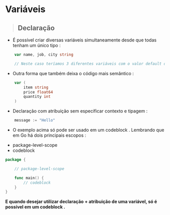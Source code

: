 # Variáveis

> ## Declaração 

* É possível criar diversas variáveis simultaneamente desde que todas tenham um único tipo : 

```go 
    var name, job, city string

    // Neste caso teríamos 3 diferentes variáveis com o valor default de strings (" ") atribuídos a elas
```


* Outra forma que também deixa o código mais semântico : 

```go 
    var (
        item string
        price float64
        quantity int
    )
```


- Declaração com atribuição sem especificar contexto e tipagem : 


```go 
	message := "Hello"
```

- O exemplo acima só pode ser usado em um codeblock . Lembrando que em Go há dois principais escopos : 

* package-level-scope
* codeblock

```go
package {

    // package-level-scope

    func main() {
        // codeblock
    }
}
```

**E quando desejar utilizar declaração + atribuição de uma variável, só é possível em um codeblock .**

